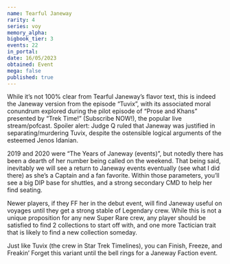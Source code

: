 ```yaml
---
name: Tearful Janeway
rarity: 4
series: voy
memory_alpha:
bigbook_tier: 3
events: 22
in_portal:
date: 16/05/2023
obtained: Event
mega: false
published: true
---
```


While it’s not 100% clear from Tearful Janeway’s flavor text, this is indeed the Janeway version from the episode “Tuvix”, with its associated moral conundrum explored during the pilot episode of “Prose and Khans” presented by “Trek Time!” (Subscribe NOW!), the popular live stream/pofcast.  Spoiler alert: Judge Q ruled that Janeway was justified in separating/murdering Tuvix, despite the ostensible logical arguments of the esteemed Jenos Idanian.

2019 and 2020 were “The Years of Janeway (events)”, but notedly there has been a dearth of her number being called on the weekend.  That being said, inevitably we will see a return to Janeway events eventually (see what I did there) as she’s a Captain and a fan favorite.  Within those parameters, you’ll see a big DIP base for shuttles, and a strong secondary CMD to help her find seating.

Newer players, if they FF her in the debut event, will find Janeway useful on voyages until they get a strong stable of Legendary crew.  While this is not a unique proposition for any new Super Rare crew, any player should be satisfied to find 2 collections to start off with, and one more Tactician trait that is likely to find a new collection someday.

Just like Tuvix (the crew in Star Trek Timelines), you can Finish, Freeze, and Freakin’ Forget this variant until the bell rings for a Janeway Faction event.
